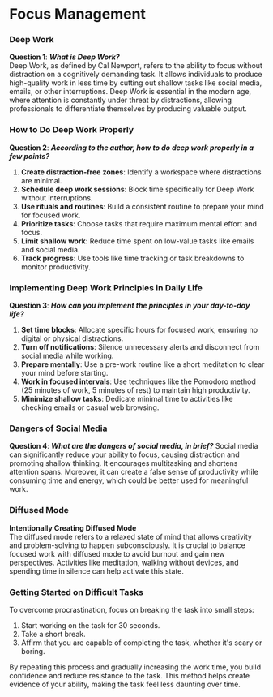 # Focus Management

### Deep Work

**Question 1**: _**What is Deep Work?**_  
Deep Work, as defined by Cal Newport, refers to the ability to focus without distraction on a cognitively demanding task. It allows individuals to produce high-quality work in less time by cutting out shallow tasks like social media, emails, or other interruptions. Deep Work is essential in the modern age, where attention is constantly under threat by distractions, allowing professionals to differentiate themselves by producing valuable output.

### How to Do Deep Work Properly

**Question 2**: _**According to the author, how to do deep work properly in a few points?**_

1.  **Create distraction-free zones**: Identify a workspace where distractions are minimal.
2.  **Schedule deep work sessions**: Block time specifically for Deep Work without interruptions.
3.  **Use rituals and routines**: Build a consistent routine to prepare your mind for focused work.
4.  **Prioritize tasks**: Choose tasks that require maximum mental effort and focus.
5.  **Limit shallow work**: Reduce time spent on low-value tasks like emails and social media.
6.  **Track progress**: Use tools like time tracking or task breakdowns to monitor productivity.

### Implementing Deep Work Principles in Daily Life

**Question 3**: _**How can you implement the principles in your day-to-day life?**_

1.  **Set time blocks**: Allocate specific hours for focused work, ensuring no digital or physical distractions.
2.  **Turn off notifications**: Silence unnecessary alerts and disconnect from social media while working.
3.  **Prepare mentally**: Use a pre-work routine like a short meditation to clear your mind before starting.
4.  **Work in focused intervals**: Use techniques like the Pomodoro method (25 minutes of work, 5 minutes of rest) to maintain high productivity.
5.  **Minimize shallow tasks**: Dedicate minimal time to activities like checking emails or casual web browsing.

### Dangers of Social Media

**Question 4**: _**What are the dangers of social media, in brief?**_
Social media can significantly reduce your ability to focus, causing distraction and promoting shallow thinking. It encourages multitasking and shortens attention spans. Moreover, it can create a false sense of productivity while consuming time and energy, which could be better used for meaningful work.

### Diffused Mode

**Intentionally Creating Diffused Mode**  
The diffused mode refers to a relaxed state of mind that allows creativity and problem-solving to happen subconsciously. It is crucial to balance focused work with diffused mode to avoid burnout and gain new perspectives. Activities like meditation, walking without devices, and spending time in silence can help activate this state.

### Getting Started on Difficult Tasks

To overcome procrastination, focus on breaking the task into small steps:

1.  Start working on the task for 30 seconds.
2.  Take a short break.
3.  Affirm that you are capable of completing the task, whether it's scary or boring.

By repeating this process and gradually increasing the work time, you build confidence and reduce resistance to the task. This method helps create evidence of your ability, making the task feel less daunting over time.
